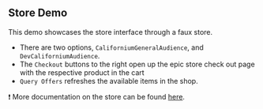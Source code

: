 ## **Store Demo**
This demo showcases the store interface through a faux store.
- There are two options, ``CaliforniumGeneralAudience``, and ``DevCaliforniumAudience``.
- The ``Checkout`` buttons to the right open up the epic store check out page with the respective product in the cart
- ``Query Offers`` refreshes the available items in the shop.


❗ More documentation on the store can be found [here](https://dev.epicgames.com/docs/epic-games-store/services/ecom/ecom-overview).
